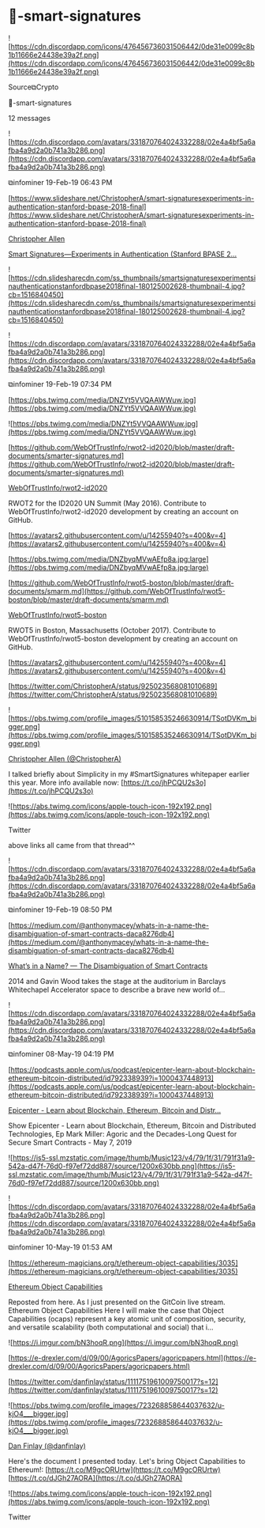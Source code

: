 # 🧱-smart-signatures

![https://cdn.discordapp.com/icons/476456736031506442/0de31e0099c8b1b11666e24438e39a2f.png](https://cdn.discordapp.com/icons/476456736031506442/0de31e0099c8b1b11666e24438e39a2f.png)

Source⧉Crypto

🧱-smart-signatures

12 messages

![https://cdn.discordapp.com/avatars/331870764024332288/02e4a4bf5a6afba4a9d2a0b741a3b286.png](https://cdn.discordapp.com/avatars/331870764024332288/02e4a4bf5a6afba4a9d2a0b741a3b286.png)

⧉infominer 19-Feb-19 06:43 PM

[https://www.slideshare.net/ChristopherA/smart-signaturesexperiments-in-authentication-stanford-bpase-2018-final](https://www.slideshare.net/ChristopherA/smart-signaturesexperiments-in-authentication-stanford-bpase-2018-final)

[Christopher Allen](https://www.slideshare.net/ChristopherA)

[Smart Signatures—Experiments in Authentication (Stanford BPASE 2...](https://www.slideshare.net/ChristopherA/smart-signaturesexperiments-in-authentication-stanford-bpase-2018-final)

![https://cdn.slidesharecdn.com/ss_thumbnails/smartsignaturesexperimentsinauthenticationstanfordbpase2018final-180125002628-thumbnail-4.jpg?cb=1516840450](https://cdn.slidesharecdn.com/ss_thumbnails/smartsignaturesexperimentsinauthenticationstanfordbpase2018final-180125002628-thumbnail-4.jpg?cb=1516840450)

![https://cdn.discordapp.com/avatars/331870764024332288/02e4a4bf5a6afba4a9d2a0b741a3b286.png](https://cdn.discordapp.com/avatars/331870764024332288/02e4a4bf5a6afba4a9d2a0b741a3b286.png)

⧉infominer 19-Feb-19 07:34 PM

[https://pbs.twimg.com/media/DNZYt5VVQAAWWuw.jpg](https://pbs.twimg.com/media/DNZYt5VVQAAWWuw.jpg)

![https://pbs.twimg.com/media/DNZYt5VVQAAWWuw.jpg](https://pbs.twimg.com/media/DNZYt5VVQAAWWuw.jpg)

[https://github.com/WebOfTrustInfo/rwot2-id2020/blob/master/draft-documents/smarter-signatures.md](https://github.com/WebOfTrustInfo/rwot2-id2020/blob/master/draft-documents/smarter-signatures.md)

[WebOfTrustInfo/rwot2-id2020](https://github.com/WebOfTrustInfo/rwot2-id2020/blob/master/draft-documents/smarter-signatures.md)

RWOT2 for the ID2020 UN Summit (May 2016). Contribute to WebOfTrustInfo/rwot2-id2020 development by creating an account on GitHub.

[https://avatars2.githubusercontent.com/u/14255940?s=400&v=4](https://avatars2.githubusercontent.com/u/14255940?s=400&v=4)

[https://pbs.twimg.com/media/DNZbyqMVwAEfp8a.jpg:large](https://pbs.twimg.com/media/DNZbyqMVwAEfp8a.jpg:large)

[https://github.com/WebOfTrustInfo/rwot5-boston/blob/master/draft-documents/smarm.md](https://github.com/WebOfTrustInfo/rwot5-boston/blob/master/draft-documents/smarm.md)

[WebOfTrustInfo/rwot5-boston](https://github.com/WebOfTrustInfo/rwot5-boston/blob/master/draft-documents/smarm.md)

RWOT5 in Boston, Massachusetts (October 2017). Contribute to WebOfTrustInfo/rwot5-boston development by creating an account on GitHub.

[https://avatars2.githubusercontent.com/u/14255940?s=400&v=4](https://avatars2.githubusercontent.com/u/14255940?s=400&v=4)

[https://twitter.com/ChristopherA/status/925023568081010689](https://twitter.com/ChristopherA/status/925023568081010689)

![https://pbs.twimg.com/profile_images/510158535246630914/TSotDVKm_bigger.png](https://pbs.twimg.com/profile_images/510158535246630914/TSotDVKm_bigger.png)

[Christopher Allen (@ChristopherA)](https://twitter.com/ChristopherA)

I talked briefly about Simplicity in my #SmartSignatures whitepaper earlier this year. More info available now: [https://t.co/jhPCQU2s3o](https://t.co/jhPCQU2s3o)

![https://abs.twimg.com/icons/apple-touch-icon-192x192.png](https://abs.twimg.com/icons/apple-touch-icon-192x192.png)

Twitter

above links all came from that thread^^

![https://cdn.discordapp.com/avatars/331870764024332288/02e4a4bf5a6afba4a9d2a0b741a3b286.png](https://cdn.discordapp.com/avatars/331870764024332288/02e4a4bf5a6afba4a9d2a0b741a3b286.png)

⧉infominer 19-Feb-19 08:50 PM

[https://medium.com/@anthonymacey/whats-in-a-name-the-disambiguation-of-smart-contracts-daca8276db4](https://medium.com/@anthonymacey/whats-in-a-name-the-disambiguation-of-smart-contracts-daca8276db4)

[What’s in a Name? — The Disambiguation of Smart Contracts](https://medium.com/@anthonymacey/whats-in-a-name-the-disambiguation-of-smart-contracts-daca8276db4)

2014 and Gavin Wood takes the stage at the auditorium in Barclays Whitechapel Accelerator space to describe a brave new world of…

![https://cdn.discordapp.com/avatars/331870764024332288/02e4a4bf5a6afba4a9d2a0b741a3b286.png](https://cdn.discordapp.com/avatars/331870764024332288/02e4a4bf5a6afba4a9d2a0b741a3b286.png)

⧉infominer 08-May-19 04:19 PM

[https://podcasts.apple.com/us/podcast/epicenter-learn-about-blockchain-ethereum-bitcoin-distributed/id792338939?i=1000437448913](https://podcasts.apple.com/us/podcast/epicenter-learn-about-blockchain-ethereum-bitcoin-distributed/id792338939?i=1000437448913)

[‎Epicenter - Learn about Blockchain, Ethereum, Bitcoin and Distr...](https://podcasts.apple.com/us/podcast/epicenter-learn-about-blockchain-ethereum-bitcoin-distributed/id792338939?i=1000437448913)

‎Show Epicenter - Learn about Blockchain, Ethereum, Bitcoin and Distributed Technologies, Ep Mark Miller: Agoric and the Decades-Long Quest for Secure Smart Contracts - May 7, 2019

![https://is5-ssl.mzstatic.com/image/thumb/Music123/v4/79/1f/31/791f31a9-542a-d47f-76d0-f97ef72dd887/source/1200x630bb.png](https://is5-ssl.mzstatic.com/image/thumb/Music123/v4/79/1f/31/791f31a9-542a-d47f-76d0-f97ef72dd887/source/1200x630bb.png)

![https://cdn.discordapp.com/avatars/331870764024332288/02e4a4bf5a6afba4a9d2a0b741a3b286.png](https://cdn.discordapp.com/avatars/331870764024332288/02e4a4bf5a6afba4a9d2a0b741a3b286.png)

⧉infominer 10-May-19 01:53 AM

[https://ethereum-magicians.org/t/ethereum-object-capabilities/3035](https://ethereum-magicians.org/t/ethereum-object-capabilities/3035)

[Ethereum Object Capabilities](https://ethereum-magicians.org/t/ethereum-object-capabilities/3035)

Reposted from here. As I just presented on the GitCoin live stream. Ethereum Object Capabilities Here I will make the case that Object Capabilities (ocaps) represent a key atomic unit of composition, security, and versatile scalability (both computational and social) that i...

![https://i.imgur.com/bN3hoqR.png](https://i.imgur.com/bN3hoqR.png)

[https://e-drexler.com/d/09/00/AgoricsPapers/agoricpapers.html](https://e-drexler.com/d/09/00/AgoricsPapers/agoricpapers.html)

[https://twitter.com/danfinlay/status/1111751961009750017?s=12](https://twitter.com/danfinlay/status/1111751961009750017?s=12)

![https://pbs.twimg.com/profile_images/723268858644037632/u-kjO4___bigger.jpg](https://pbs.twimg.com/profile_images/723268858644037632/u-kjO4___bigger.jpg)

[Dan Finlay (@danfinlay)](https://twitter.com/danfinlay)

Here's the document I presented today. Let's bring Object Capabilities to Ethereum!: [https://t.co/M9gcORUrtw](https://t.co/M9gcORUrtw) [https://t.co/dJGh27AORA](https://t.co/dJGh27AORA)

![https://abs.twimg.com/icons/apple-touch-icon-192x192.png](https://abs.twimg.com/icons/apple-touch-icon-192x192.png)

Twitter